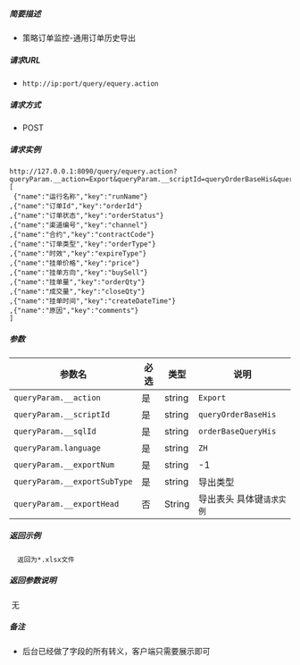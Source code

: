 


##### 简要描述

- 策略订单监控-通用订单历史导出

##### 请求URL
- ` http://ip:port/query/equery.action `
##### 请求方式
- POST

##### 请求实例

```
http://127.0.0.1:8090/query/equery.action?queryParam.__action=Export&queryParam.__scriptId=queryOrderBaseHis&queryParam.__sqlId=orderBaseQueryHis&queryParam.language=ZH&queryParam.__exportNum=-1&queryParam.__exportSubType=1&queryParam.__exportHead=
[
 {"name":"运行名称","key":"runName"}
,{"name":"订单Id","key":"orderId"}
,{"name":"订单状态","key":"orderStatus"}
,{"name":"渠道编号","key":"channel"}
,{"name":"合约","key":"contractCode"}
,{"name":"订单类型","key":"orderType"}
,{"name":"时效","key":"expireType"}
,{"name":"挂单价格","key":"price"}
,{"name":"挂单方向","key":"buySell"}
,{"name":"挂单量","key":"orderQty"}
,{"name":"成交量","key":"closeQty"}
,{"name":"挂单时间","key":"createDateTime"}
,{"name":"原因","key":"comments"}
]
```



##### 参数

| 参数名           | 必选 | 类型   | 说明                                    |
| ---------------- | ---- | ------ | --------------------------------------- |
|`queryParam.__action` |是  |string | `Export` |
|`queryParam.__scriptId` |是  |string | `queryOrderBaseHis` |
|`queryParam.__sqlId`     |是  |string | `orderBaseQueryHis` |
|`queryParam.language`     |是  |string | `ZH` |
|`queryParam.__exportNum` |是 |string | -1 |
|`queryParam.__exportSubType` |是 |string | 导出类型                  |
| `queryParam.__exportHead` | 否   | String | 导出表头 具体键`请求实例` |

##### 返回示例 

``` 
  返回为*.xlsx文件
```

##### 返回参数说明 

​	无

##### 备注 

- 后台已经做了字段的所有转义，客户端只需要展示即可
